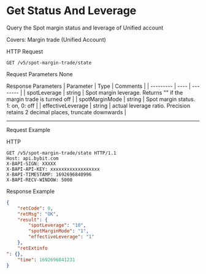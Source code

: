 # Get Status And Leverage
Query the Spot margin status and leverage of Unified account

Covers: Margin trade (Unified Account)


HTTP Request
```http
GET /v5/spot-margin-trade/state
```

Request Parameters
None



Response Parameters
| Parameter | Type | Comments |
| --------- | ---- | -------- |
| spotLeverage | string | Spot margin leverage. Returns "" if the margin trade is turned off |
| spotMarginMode | string | Spot margin status. 1: on, 0: off |
| effectiveLeverage | string | actual leverage ratio. Precision retains 2 decimal places, truncate downwards |

---


Request Example

HTTP
 
  
```http
GET /v5/spot-margin-trade/state HTTP/1.1
Host: api.bybit.com
X-BAPI-SIGN: XXXXX
X-BAPI-API-KEY: xxxxxxxxxxxxxxxxxx
X-BAPI-TIMESTAMP: 1692696840996
X-BAPI-RECV-WINDOW: 5000
```

Response Example
```json
{
    "retCode": 0,
    "retMsg": "OK",
    "result": {
        "spotLeverage": "10",
        "spotMarginMode": "1",
        "effectiveLeverage": "1"
    },
    "retExtinfo
": {},
    "time": 1692696841231
}
```

